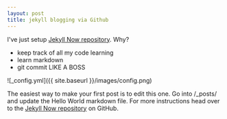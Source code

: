 ```yaml
---
layout: post
title: jekyll blogging via Github
---
```


I've just setup [Jekyll Now repository](https://github.com/barryclark/jekyll-now). Why?

- keep track of all my code learning
- learn markdown
- git commit LIKE A BOSS

![_config.yml]({{ site.baseurl }}/images/config.png)

The easiest way to make your first post is to edit this one. Go into /_posts/ and update the Hello World markdown file. For more instructions head over to the [Jekyll Now repository](https://github.com/barryclark/jekyll-now) on GitHub.